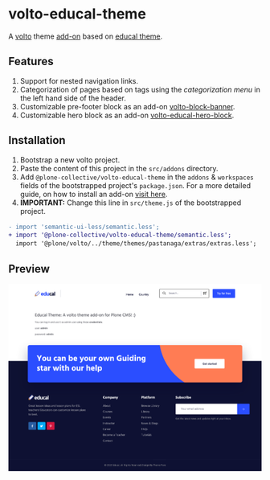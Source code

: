 # volto-educal-theme

A [volto](https://plone.org/what-is-plone/volto) theme [add-on](https://6.dev-docs.plone.org/volto/addons/index.html) based on [educal theme](https://themeforest.net/item/educal-online-learning-and-education-vue-js-template/37099827).

## Features

1. Support for nested navigation links.
1. Categorization of pages based on tags using the _categorization menu_ in the left hand side of the header.
1. Customizable pre-footer block as an add-on [volto-block-banner](https://github.com/collective/volto-block-banner).
1. Customizable hero block as an add-on [volto-educal-hero-block](https://github.com/collective/volto-educal-hero-block).

## Installation

1. Bootstrap a new volto project.
1. Paste the content of this project in the `src/addons` directory.
1. Add `@plone-collective/volto-educal-theme` in the `addons` & `workspaces` fields of the bootstrapped project's `package.json`. For a more detailed guide, on how to install an add-on [visit here](https://6.dev-docs.plone.org/volto/addons/index.html#loading-addon-configuration).
1. **IMPORTANT:** Change this line in `src/theme.js` of the bootstrapped project.

```diff
- import 'semantic-ui-less/semantic.less';
+ import '@plone-collective/volto-educal-theme/semantic.less';
  import '@plone/volto/../theme/themes/pastanaga/extras/extras.less';
```

## Preview

![image](/assets/github/preview.png)
